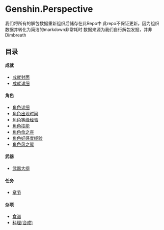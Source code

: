 # Genshin.Perspective
我们将所有的解包数据重新组织后储存在此Repo中
此repo不保证更新，因为组织数据并转化为简洁的markdown非常耗时
数据来源为我们自行解包发掘，并非Dimbreath
## 目录
#### 成就
* [成就封面](https://github.com/DGP-Studio/Genshin.Perspective/blob/main/src/AchievementGoal.md)
* [成就详细](https://github.com/DGP-Studio/Genshin.Perspective/blob/main/src/Achievements.md)
#### 角色
* [角色详细](https://github.com/DGP-Studio/Genshin.Perspective/blob/main/src/Avators.md)
* [角色出现时间](https://github.com/DGP-Studio/Genshin.Perspective/blob/main/src/AvatorTime.md)
* [角色等级经验](https://github.com/DGP-Studio/Genshin.Perspective/blob/main/src/AvatorLevel.md)
* [角色技能](https://github.com/DGP-Studio/Genshin.Perspective/blob/main/src/AvatorSkill.md)
* [角色命之座](https://github.com/DGP-Studio/Genshin.Perspective/blob/main/src/AvatorTalent.md)
* [角色好感度经验](https://github.com/DGP-Studio/Genshin.Perspective/blob/main/src/AvatorFetterLevel.md)
* [角色风之翼](https://github.com/DGP-Studio/Genshin.Perspective/blob/main/src/AvatorFlyCloak.md)
#### 武器
* [武器大纲](https://github.com/DGP-Studio/Genshin.Perspective/blob/main/src/WeaponMaster.md)
#### 任务
* [章节](https://github.com/DGP-Studio/Genshin.Perspective/blob/main/src/Chapter.md)
#### 杂项
* [食谱](https://github.com/DGP-Studio/Genshin.Perspective/blob/main/src/CookRecipe.md)
* [料理(合成)](https://github.com/DGP-Studio/Genshin.Perspective/blob/main/src/Compound.md)


